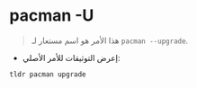 # pacman -U

> هذا الأمر هو اسم مستعار لـ `pacman --upgrade`.

- إعرض التوثيقات للأمر الأصلي:

`tldr pacman upgrade`

